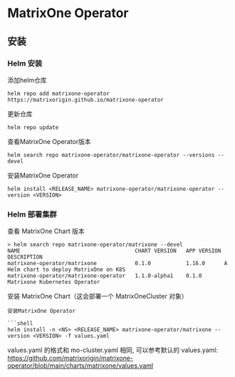 # MatrixOne Operator

## 安装

### Helm 安装

添加helm仓库

```shell
helm repo add matrixone-operator https://matrixorigin.github.io/matrixone-operator
```

更新仓库

```shell
helm repo update
```

查看MatrixOne Operator版本

```shell
helm search repo matrixone-operator/matrixone-operator --versions --devel
```

安装MatrixOne Operator

```shell
helm install <RELEASE_NAME> matrixone-operator/matrixone-operator --version <VERSION>
```

### Helm 部署集群

查看 MatrixOne Chart 版本
```
> helm search repo matrixone-operator/matrixone --devel
NAME                                 	CHART VERSION	APP VERSION	DESCRIPTION
matrixone-operator/matrixone         	0.1.0        	1.16.0     	A Helm chart to deploy MatrixOne on K8S
matrixone-operator/matrixone-operator	1.1.0-alpha1 	0.1.0      	Matrixone Kubernetes Operator
```

安装 MatrixOne Chart（这会部署一个 MatrixOneCluster 对象）

```
安装MatrixOne Operator

```shell
helm install -n <NS> <RELEASE_NAME> matrixone-operator/matrixone --version <VERSION> -f values.yaml
```

values.yaml 的格式和 mo-cluster.yaml 相同, 可以参考默认的 values.yaml: https://github.com/matrixorigin/matrixone-operator/blob/main/charts/matrixone/values.yaml
